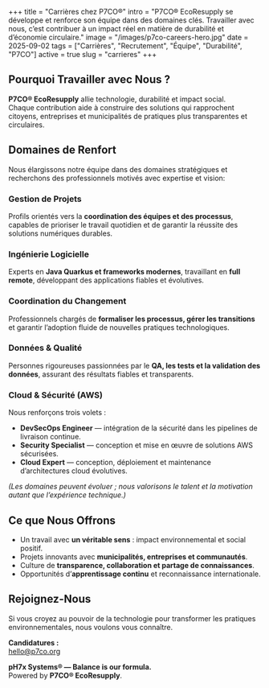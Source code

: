 +++
title = "Carrières chez P7CO®"
intro = "P7CO® EcoResupply se développe et renforce son équipe dans des domaines clés. Travailler avec nous, c’est contribuer à un impact réel en matière de durabilité et d’économie circulaire."
image = "/images/p7co-careers-hero.jpg"
date = 2025-09-02
tags = ["Carrières", "Recrutement", "Équipe", "Durabilité", "P7CO"]
active = true
slug = "carrieres"
+++

## Pourquoi Travailler avec Nous ?
**P7CO® EcoResupply** allie technologie, durabilité et impact social.  
Chaque contribution aide à construire des solutions qui rapprochent citoyens, entreprises et municipalités de pratiques plus transparentes et circulaires.  

## Domaines de Renfort
Nous élargissons notre équipe dans des domaines stratégiques et recherchons des professionnels motivés avec expertise et vision:

### Gestion de Projets
Profils orientés vers la **coordination des équipes et des processus**, capables de prioriser le travail quotidien et de garantir la réussite des solutions numériques durables.

### Ingénierie Logicielle
Experts en **Java Quarkus et frameworks modernes**, travaillant en **full remote**, développant des applications fiables et évolutives.

### Coordination du Changement
Professionnels chargés de **formaliser les processus, gérer les transitions** et garantir l’adoption fluide de nouvelles pratiques technologiques.

### Données & Qualité
Personnes rigoureuses passionnées par le **QA, les tests et la validation des données**, assurant des résultats fiables et transparents.

### Cloud & Sécurité (AWS)
Nous renforçons trois volets :  
- **DevSecOps Engineer** — intégration de la sécurité dans les pipelines de livraison continue.  
- **Security Specialist** — conception et mise en œuvre de solutions AWS sécurisées.  
- **Cloud Expert** — conception, déploiement et maintenance d’architectures cloud évolutives.  

*(Les domaines peuvent évoluer ; nous valorisons le talent et la motivation autant que l’expérience technique.)*

## Ce que Nous Offrons
- Un travail avec **un véritable sens** : impact environnemental et social positif.  
- Projets innovants avec **municipalités, entreprises et communautés**.  
- Culture de **transparence, collaboration et partage de connaissances**.  
- Opportunités d’**apprentissage continu** et reconnaissance internationale.  

## Rejoignez-Nous
Si vous croyez au pouvoir de la technologie pour transformer les pratiques environnementales, nous voulons vous connaître.  

**Candidatures :**  
[hello@p7co.org](mailto:hello@p7co.org)  

**pH7x Systems® — Balance is our formula.**  
Powered by **P7CO® EcoResupply**.  
